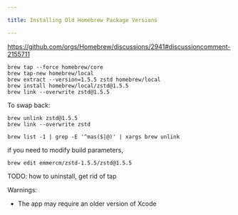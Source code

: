 ```yaml
---

title: Installing Old Homebrew Package Versions

---
```


https://github.com/orgs/Homebrew/discussions/2941#discussioncomment-2155711

```shell
brew tap --force homebrew/core
brew tap-new homebrew/local
brew extract --version=1.5.5 zstd homebrew/local
brew install homebrew/local/zstd@1.5.5
brew link --overwrite zstd@1.5.5
```

To swap back:

```shell
brew unlink zstd@1.5.5
brew link --overwrite zstd
```

```shell
brew list -1 | grep -E '^mas($|@)' | xargs brew unlink
```

if you need to modify build parameters,

```shell
brew edit emmercm/zstd-1.5.5/zstd@1.5.5
```

TODO: how to uninstall, get rid of tap

Warnings:

- The app may require an older version of Xcode
<!--stackedit_data:
eyJoaXN0b3J5IjpbMTM3MDE0NTU5OSwtMjEyNDIxOTM2MywxOT
AwNDkyODYsLTkyMTY0NjE0MiwtMTY4MDUwODQ3NywtMjA0Njg3
ODA2OCwxODAyNTUwNjYsOTk2NTcwMjc0LDE2ODE3Mzc4MDJdfQ
==
-->